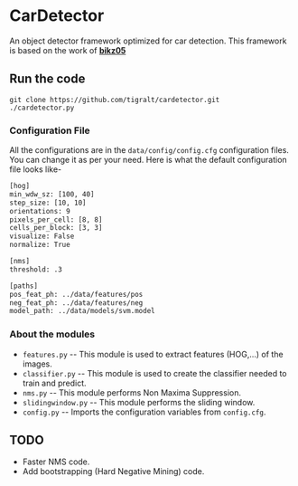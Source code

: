 # CarDetector
An object detector framework optimized for car detection.
This framework is based on the work of [**bikz05**](https://github.com/bikz05/object-detector.git)

## Run the code

```shell
git clone https://github.com/tigralt/cardetector.git
./cardetector.py
```

### Configuration File

All the configurations are in the `data/config/config.cfg` configuration files. You can change it as per your need. Here is what the default configuration file looks like-

```bash
[hog]
min_wdw_sz: [100, 40]
step_size: [10, 10]
orientations: 9
pixels_per_cell: [8, 8]
cells_per_block: [3, 3]
visualize: False
normalize: True

[nms]
threshold: .3

[paths]
pos_feat_ph: ../data/features/pos
neg_feat_ph: ../data/features/neg
model_path: ../data/models/svm.model
```

### About the modules

* `features.py` -- This module is used to extract features (HOG,...) of the images.
* `classifier.py` -- This module is used to create the classifier needed to train and predict.
* `nms.py` -- This module performs Non Maxima Suppression.
* `slidingwindow.py` -- This module performs the sliding window.
* `config.py` -- Imports the configuration variables from `config.cfg`.

## TODO

* Faster NMS code.
* Add bootstrapping (Hard Negative Mining) code.
